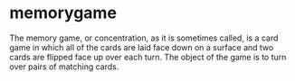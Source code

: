 # memorygame
The memory game, or concentration, as it is sometimes called, is a card game in which all of the cards are laid face down on a surface and two cards are flipped face up over each turn. The object of the game is to turn over pairs of matching cards.
